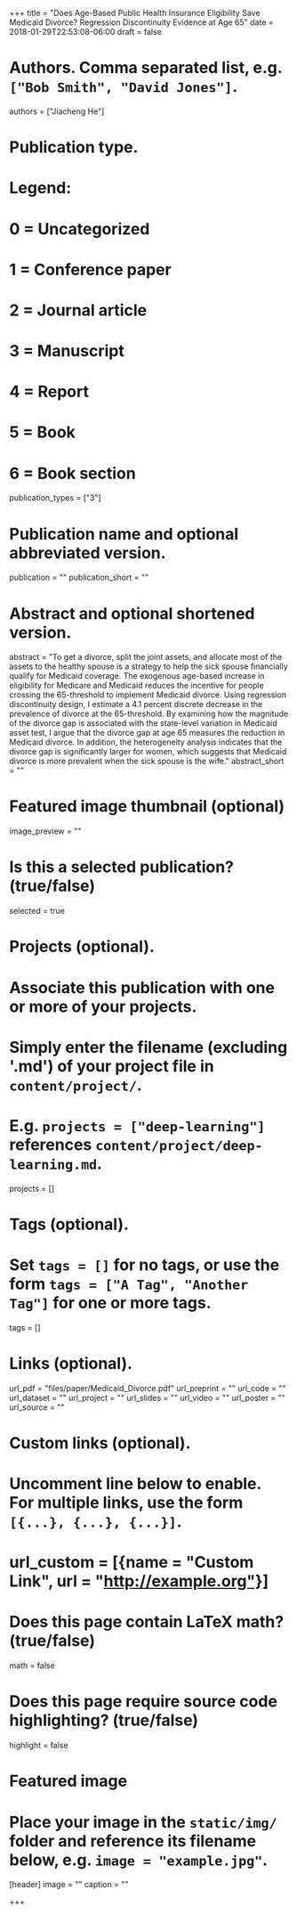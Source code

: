+++
title = "Does Age-Based Public Health Insurance Eligibility Save Medicaid Divorce? Regression Discontinuity Evidence at Age 65"
date = 2018-01-29T22:53:08-06:00
draft = false

# Authors. Comma separated list, e.g. `["Bob Smith", "David Jones"]`.
authors = ["Jiacheng He"]

# Publication type.
# Legend:
# 0 = Uncategorized
# 1 = Conference paper
# 2 = Journal article
# 3 = Manuscript
# 4 = Report
# 5 = Book
# 6 = Book section
publication_types = ["3"]

# Publication name and optional abbreviated version.
publication = ""
publication_short = ""

# Abstract and optional shortened version.
abstract = "To get a divorce, split the joint assets, and allocate most of the assets to the healthy spouse is a strategy to help the sick spouse financially qualify for Medicaid coverage. The exogenous age-based increase in eligibility for Medicare and Medicaid reduces the incentive for people crossing the 65-threshold to implement Medicaid divorce. Using regression discontinuity design, I estimate a 4.1 percent discrete decrease in the prevalence of divorce at the 65-threshold. By examining how the magnitude of the divorce gap is associated with the state-level variation in Medicaid asset test, I argue that the divorce gap at age 65 measures the reduction in Medicaid divorce. In addition, the heterogeneity analysis indicates that the divorce gap is significantly larger for women, which suggests that Medicaid divorce is more prevalent when the sick spouse is the wife."
abstract_short = ""

# Featured image thumbnail (optional)
image_preview = ""

# Is this a selected publication? (true/false)
selected = true

# Projects (optional).
#   Associate this publication with one or more of your projects.
#   Simply enter the filename (excluding '.md') of your project file in `content/project/`.
#   E.g. `projects = ["deep-learning"]` references `content/project/deep-learning.md`.
projects = []

# Tags (optional).
#   Set `tags = []` for no tags, or use the form `tags = ["A Tag", "Another Tag"]` for one or more tags.
tags = []

# Links (optional).
url_pdf = "files/paper/Medicaid_Divorce.pdf"
url_preprint = ""
url_code = ""
url_dataset = ""
url_project = ""
url_slides = ""
url_video = ""
url_poster = ""
url_source = ""

# Custom links (optional).
#   Uncomment line below to enable. For multiple links, use the form `[{...}, {...}, {...}]`.
# url_custom = [{name = "Custom Link", url = "http://example.org"}]

# Does this page contain LaTeX math? (true/false)
math = false

# Does this page require source code highlighting? (true/false)
highlight = false

# Featured image
# Place your image in the `static/img/` folder and reference its filename below, e.g. `image = "example.jpg"`.
[header]
image = ""
caption = ""

+++
